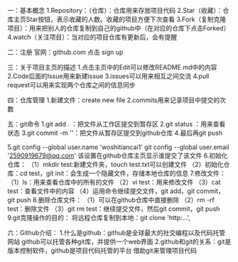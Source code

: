 一：基本概念
1.Repository：（仓库）：仓库用来存放项目代码
2.Star（收藏）：仓库主页Star按钮，表示收藏的人数。收藏的项目方便下次查看
3.Fork（复制克隆项目）：用来把别人的仓库复制到自己的github中（在对应的仓库下点击Forked）
4.watch（关注项目）：当对应的项目仓库有更新后，会有提醒

二：注册
官网：github.com
点击 sign up

三：关于项目主页的描述
1.点击主页中的Edit可以修改README.md中的内容
2.Code后面的Issue用来新建issue
3.issues可以用来相互之间交流
4.pull request可以用来实现两个仓库之间的信息同步

四：仓库管理
1.新建文件：create new file
2.commits用来记录项目中提交的次数

五：git命令
1.git add . ：把文件从工作区提交到暂存区
2.git status ：用来查看状态
3.git commit -m ''：把文件从暂存区提交到github仓库
4.最后再git push

5.git config --global user.name 'woshitiancai1'
  git config --global user.email '2590919679@qq.com'
  该设置在github仓库主页显示谁提交了该文件
6.初始化仓库：
（1）mkdir test:新建文件夹，touch test.txt可以创建文件
（2）初始化仓库：cd test，git init：会生成一个隐藏文件，存储本地仓库的信息
7.修改文件：
（1）ls：用来查看仓库中的所有的文件
（2）vi test：用来修改文件
（3）cat test：查看文件中的内容
（4）运用命令继续提交文件，git add，git commit，git push
8.删除仓库文件：
（1）可以在github仓库中直接删除
（2）rm -rf test：删除文件
（3）git rm test：继续提交文件，然后git commit，git push
9.git克隆操作的目的：
将远程仓库复制到本地：git clone 'http:...',

六：Github介绍：
1.什么是github：github是全球最大的社交编程以及代码托管网站
github可以托管各种git库，并提供一个web界面
2.github和git的关系：git是版本控制软件，github是项目代码托管的平台
借助git来管理项目代码